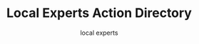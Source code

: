 ---
title: Local Experts Action Directory
subtitle: local experts
thumbnail: assets/img/tools/lead.png
link: https://lead.asknet.community/
---